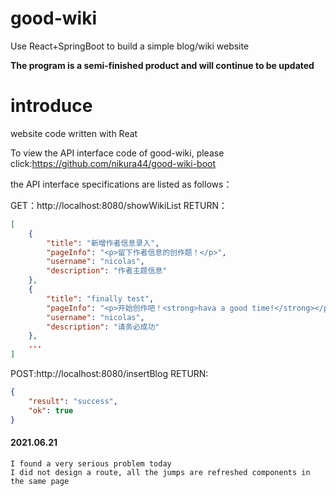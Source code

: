 # good-wiki
Use React+SpringBoot to build a simple blog/wiki website

**The program is a semi-finished product and will continue to be updated**

# introduce
website code written with Reat

To view the API interface code of good-wiki, please click:https://github.com/nikura44/good-wiki-boot

the API interface specifications are listed as follows：

GET：http://localhost:8080/showWikiList
RETURN：
```JSON
[
    {
        "title": "新增作者信息录入",
        "pageInfo": "<p>留下作者信息的创作题！</p>",
        "username": "nicolas",
        "description": "作者主题信息"
    },
    {
        "title": "finally test",
        "pageInfo": "<p>开始创作吧！<strong>hava a good time!</strong></p><p><strong>success</strong></p>",
        "username": "nicolas",
        "description": "请务必成功"
    },
    ...
]
```

POST:http://localhost:8080/insertBlog
RETURN:
```JSOn
{
    "result": "success",
    "ok": true
}
```

#### 2021.06.21 
```text
I found a very serious problem today
I did not design a route, all the jumps are refreshed components in the same page
```
